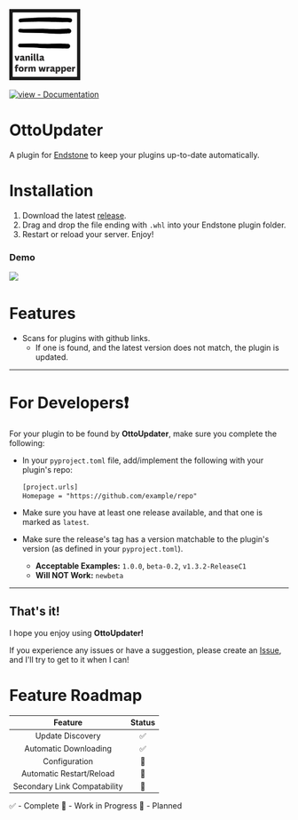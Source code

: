 <img src="./images/badge.png?raw=true" width="128">
<div align="left">
  
[![view - Documentation](https://img.shields.io/badge/view-Documentation-blue?style=for-the-badge)](../../wiki/ "Go to project documentation")

</div>

# OttoUpdater
A plugin for [Endstone](https://github.com/EndstoneMC/endstone) to keep your plugins up-to-date automatically.

# Installation
1) Download the latest [release](../../releases).
2) Drag and drop the file ending with `.whl` into your Endstone plugin folder.
3) Restart or reload your server. Enjoy!

### Demo
<img src="./images/demo.png">

# Features
- Scans for plugins with github links.
  - If one is found, and the latest version does not match, the plugin is updated.
***
# For Developers❗
For your plugin to be found by **OttoUpdater**, make sure you complete the following:
- In your `pyproject.toml` file, add/implement the following with your plugin's repo:

  ```
  [project.urls]
  Homepage = "https://github.com/example/repo"
  ```
- Make sure you have at least one release available, and that one is marked as `latest`.
- Make sure the release's tag has a version matchable to the plugin's version (as defined in your `pyproject.toml`).
  - **Acceptable Examples:** `1.0.0`, `beta-0.2`, `v1.3.2-ReleaseC1`
  - **Will NOT Work:** `newbeta`

***
## That's it!
I hope you enjoy using **OttoUpdater!**

If you experience any issues or have a suggestion, please create an [Issue](../../issues), and I'll try to get to it when I can!

# Feature Roadmap
**Feature**|**Status**
:-----:|:-----:
Update Discovery|✅
Automatic Downloading|✅
Configuration|🔷
Automatic Restart/Reload|🔶
Secondary Link Compatability|🔶

✅ - Complete
🔷 - Work in Progress
🔶 - Planned
